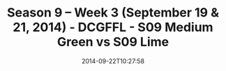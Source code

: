 ---
title: Season 9 – Week 3 (September 19 & 21, 2014) - DCGFFL - S09 Medium Green vs
  S09 Lime
teams-score:
- team: _teams/s09-medium-green-butch-greens.md
  score:
- team: _teams/s09-lime.md
  score: 8
mvp: 'Medium: David Schilling / Lime: Justin Parker'
game-ball: N/A
season: 9
week: 3
date: '2014-09-22T10:27:58'
pageid: 1825-4462-vs-4460
---